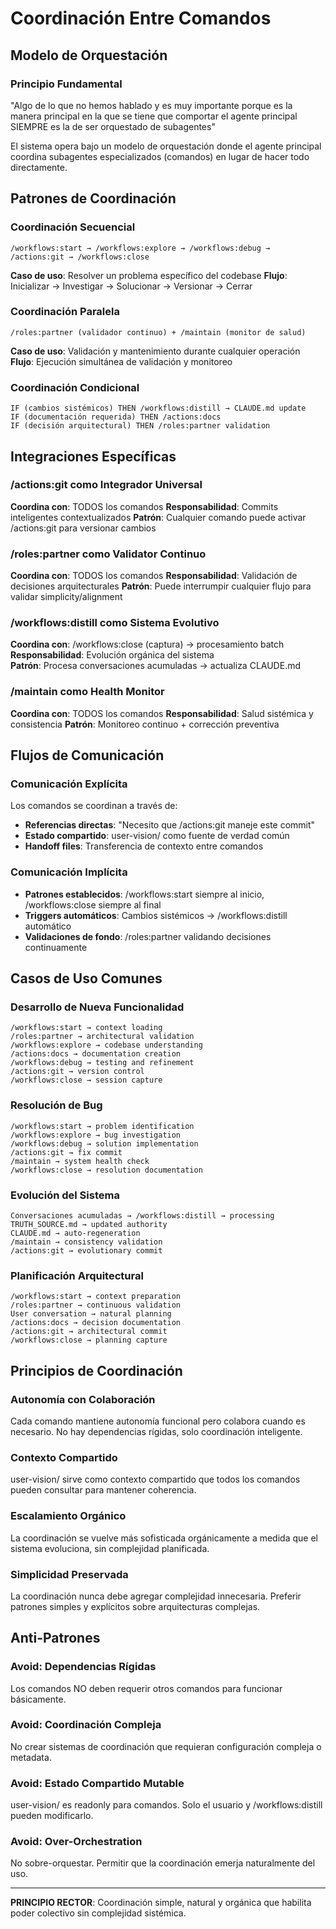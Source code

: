 # Coordinación Entre Comandos

## Modelo de Orquestación

### Principio Fundamental
"Algo de lo que no hemos hablado y es muy importante porque es la manera principal en la que se tiene que comportar el agente principal SIEMPRE es la de ser orquestado de subagentes"

El sistema opera bajo un modelo de orquestación donde el agente principal coordina subagentes especializados (comandos) en lugar de hacer todo directamente.

## Patrones de Coordinación

### Coordinación Secuencial
```
/workflows:start → /workflows:explore → /workflows:debug → /actions:git → /workflows:close
```
**Caso de uso**: Resolver un problema específico del codebase
**Flujo**: Inicializar → Investigar → Solucionar → Versionar → Cerrar

### Coordinación Paralela
```
/roles:partner (validador continuo) + /maintain (monitor de salud)
```
**Caso de uso**: Validación y mantenimiento durante cualquier operación
**Flujo**: Ejecución simultánea de validación y monitoreo

### Coordinación Condicional
```
IF (cambios sistémicos) THEN /workflows:distill → CLAUDE.md update
IF (documentación requerida) THEN /actions:docs
IF (decisión arquitectural) THEN /roles:partner validation
```

## Integraciones Específicas

### /actions:git como Integrador Universal
**Coordina con**: TODOS los comandos
**Responsabilidad**: Commits inteligentes contextualizados
**Patrón**: Cualquier comando puede activar /actions:git para versionar cambios

### /roles:partner como Validator Continuo  
**Coordina con**: TODOS los comandos
**Responsabilidad**: Validación de decisiones arquitecturales
**Patrón**: Puede interrumpir cualquier flujo para validar simplicity/alignment

### /workflows:distill como Sistema Evolutivo
**Coordina con**: /workflows:close (captura) → procesamiento batch
**Responsabilidad**: Evolución orgánica del sistema  
**Patrón**: Procesa conversaciones acumuladas → actualiza CLAUDE.md

### /maintain como Health Monitor
**Coordina con**: TODOS los comandos
**Responsabilidad**: Salud sistémica y consistencia
**Patrón**: Monitoreo continuo + corrección preventiva

## Flujos de Comunicación

### Comunicación Explícita
Los comandos se coordinan a través de:
- **Referencias directas**: "Necesito que /actions:git maneje este commit"
- **Estado compartido**: user-vision/ como fuente de verdad común
- **Handoff files**: Transferencia de contexto entre comandos

### Comunicación Implícita
- **Patrones establecidos**: /workflows:start siempre al inicio, /workflows:close siempre al final
- **Triggers automáticos**: Cambios sistémicos → /workflows:distill automático
- **Validaciones de fondo**: /roles:partner validando decisiones continuamente

## Casos de Uso Comunes

### Desarrollo de Nueva Funcionalidad
```
/workflows:start → context loading
/roles:partner → architectural validation  
/workflows:explore → codebase understanding
/actions:docs → documentation creation
/workflows:debug → testing and refinement
/actions:git → version control
/workflows:close → session capture
```

### Resolución de Bug
```
/workflows:start → problem identification
/workflows:explore → bug investigation  
/workflows:debug → solution implementation
/actions:git → fix commit
/maintain → system health check
/workflows:close → resolution documentation
```

### Evolución del Sistema
```
Conversaciones acumuladas → /workflows:distill → processing
TRUTH_SOURCE.md → updated authority
CLAUDE.md → auto-regeneration
/maintain → consistency validation
/actions:git → evolutionary commit
```

### Planificación Arquitectural
```
/workflows:start → context preparation
/roles:partner → continuous validation
User conversation → natural planning
/actions:docs → decision documentation  
/actions:git → architectural commit
/workflows:close → planning capture
```

## Principios de Coordinación

### Autonomía con Colaboración
Cada comando mantiene autonomía funcional pero colabora cuando es necesario. No hay dependencias rígidas, solo coordinación inteligente.

### Contexto Compartido
user-vision/ sirve como contexto compartido que todos los comandos pueden consultar para mantener coherencia.

### Escalamiento Orgánico
La coordinación se vuelve más sofisticada orgánicamente a medida que el sistema evoluciona, sin complejidad planificada.

### Simplicidad Preservada
La coordinación nunca debe agregar complejidad innecesaria. Preferir patrones simples y explícitos sobre arquitecturas complejas.

## Anti-Patrones

### Avoid: Dependencias Rígidas
Los comandos NO deben requerir otros comandos para funcionar básicamente.

### Avoid: Coordinación Compleja
No crear sistemas de coordinación que requieran configuración compleja o metadata.

### Avoid: Estado Compartido Mutable
user-vision/ es readonly para comandos. Solo el usuario y /workflows:distill pueden modificarlo.

### Avoid: Over-Orchestration  
No sobre-orquestar. Permitir que la coordinación emerja naturalmente del uso.

---

**PRINCIPIO RECTOR**: Coordinación simple, natural y orgánica que habilita poder colectivo sin complejidad sistémica.